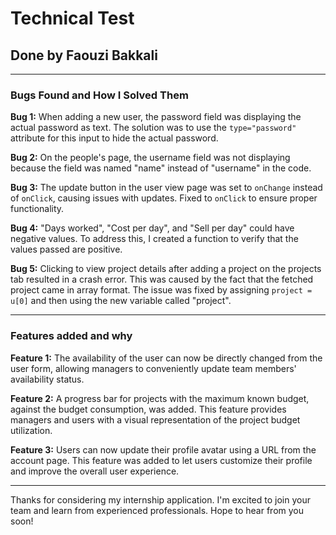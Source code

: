 # Technical Test

## Done by Faouzi Bakkali

---

### Bugs Found and How I Solved Them


**Bug 1:** When adding a new user, the password field was displaying the actual password as text. The solution was to use the `type="password"` attribute for this input to hide the actual password.

**Bug 2:** On the people's page, the username field was not displaying because the field was named "name" instead of "username" in the code.

**Bug 3:** The update button in the user view page was set to `onChange` instead of `onClick`, causing issues with updates. Fixed to `onClick` to ensure proper functionality.

**Bug 4:** "Days worked", "Cost per day", and "Sell per day" could have negative values. To address this, I created a function to verify that the values passed are positive.

**Bug 5:** Clicking to view project details after adding a project on the projects tab resulted in a crash error. This was caused by the fact that the fetched project came in array format. The issue was fixed by assigning `project = u[0]` and then using the new variable called "project".

---

### Features added and why

**Feature 1:** The availability of the user can now be directly changed from the user form, allowing managers to conveniently update team members' availability status.

**Feature 2:** A progress bar for projects with the maximum known budget, against the budget consumption, was added. This feature provides managers and users with a visual representation of the project budget utilization.

**Feature 3:** Users can now update their profile avatar using a URL from the account page. This feature was added to let users customize their profile and improve the overall user experience.


---


Thanks for considering my internship application. I'm excited to join your team and learn from experienced professionals. Hope to hear from you soon!


